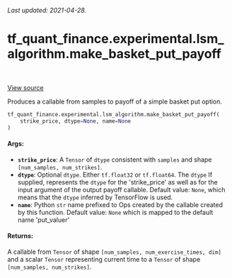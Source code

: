 <!--
This file is generated by a tool. Do not edit directly.
For open-source contributions the docs will be updated automatically.
-->

*Last updated: 2021-04-28.*

<div itemscope itemtype="http://developers.google.com/ReferenceObject">
<meta itemprop="name" content="tf_quant_finance.experimental.lsm_algorithm.make_basket_put_payoff" />
<meta itemprop="path" content="Stable" />
</div>

# tf_quant_finance.experimental.lsm_algorithm.make_basket_put_payoff

<!-- Insert buttons and diff -->

<table class="tfo-notebook-buttons tfo-api" align="left">
</table>

<a target="_blank" href="https://github.com/google/tf-quant-finance/blob/master/tf_quant_finance/experimental/lsm_algorithm/payoff.py">View source</a>



Produces a callable from samples to payoff of a simple basket put option.

```python
tf_quant_finance.experimental.lsm_algorithm.make_basket_put_payoff(
    strike_price, dtype=None, name=None
)
```



<!-- Placeholder for "Used in" -->


#### Args:


* <b>`strike_price`</b>: A `Tensor` of `dtype` consistent with `samples` and shape
  `[num_samples, num_strikes]`.
* <b>`dtype`</b>: Optional `dtype`. Either `tf.float32` or `tf.float64`. The `dtype`
  If supplied, represents the `dtype` for the 'strike_price' as well as
  for the input argument of the output payoff callable.
  Default value: `None`, which means that the `dtype` inferred by TensorFlow
  is used.
* <b>`name`</b>: Python `str` name prefixed to Ops created by the callable created
  by this function.
  Default value: `None` which is mapped to the default name 'put_valuer'


#### Returns:

A callable from `Tensor` of shape `[num_samples, num_exercise_times, dim]`
and a scalar `Tensor` representing current time to a `Tensor` of shape
`[num_samples, num_strikes]`.
